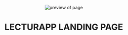 <p align="center">
  <img alt="preview of page" src="http://lecturapp.digital/home/lecturapp.digital/public_html/images/LEO_LOGO.png" />
</p>
<h1 align="center">
  LECTURAPP LANDING PAGE
</h1>